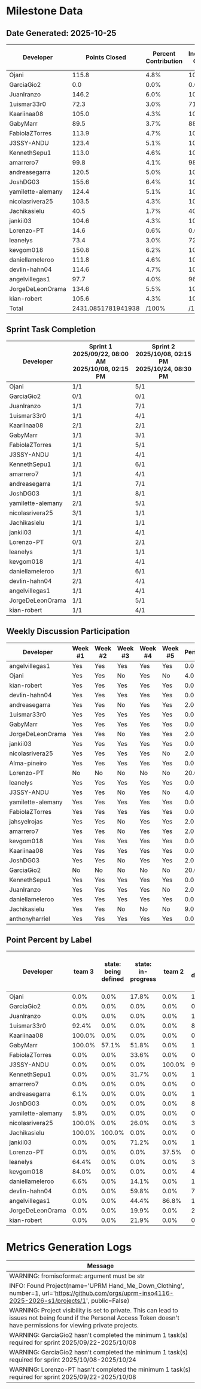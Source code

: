 # Milestone Data

## Date Generated: 2025-10-25
| Developer | Points Closed | Percent Contribution | Indivudal Grade | Milestone Grade | Lecture Topic Tasks |
| --------- | ------------- | -------------------- | --------------- | --------------- | ------------------- |
| Ojani | 115.8 | 4.8% | 100.0% | 100.0% | 2 |
| GarciaGio2 | 0.0 | 0.0% | 0.0% | 40.0% | 0 |
| JuanIranzo | 146.2 | 6.0% | 100.0% | 100.0% | 1 |
| 1uismar33r0 | 72.3 | 3.0% | 71.4% | 82.8% | 1 |
| Kaariinaa08 | 105.0 | 4.3% | 100.0% | 100.0% | 2 |
| GabyMarr | 89.5 | 3.7% | 88.4% | 93.0% | 1 |
| FabiolaZTorres | 113.9 | 4.7% | 100.0% | 100.0% | 2 |
| J3SSY-ANDU | 123.4 | 5.1% | 100.0% | 100.0% | 1 |
| KennethSepu1 | 113.0 | 4.6% | 100.0% | 100.0% | 1 |
| amarrero7 | 99.8 | 4.1% | 98.5% | 99.1% | 1 |
| andreasegarra | 120.5 | 5.0% | 100.0% | 100.0% | 1 |
| JoshDG03 | 155.6 | 6.4% | 100.0% | 100.0% | 1 |
| yamilette-alemany | 124.4 | 5.1% | 100.0% | 100.0% | 1 |
| nicolasrivera25 | 103.5 | 4.3% | 100.0% | 100.0% | 2 |
| Jachikasielu | 40.5 | 1.7% | 40.0% | 64.0% | 1 |
| jankii03 | 104.6 | 4.3% | 100.0% | 100.0% | 1 |
| Lorenzo-PT | 14.6 | 0.6% | 0.0% | 40.0% | 1 |
| leanelys | 73.4 | 3.0% | 72.4% | 83.5% | 0 |
| kevgom018 | 150.8 | 6.2% | 100.0% | 100.0% | 2 |
| daniellameleroo | 111.8 | 4.6% | 100.0% | 100.0% | 1 |
| devlin-hahn04 | 114.6 | 4.7% | 100.0% | 100.0% | 2 |
| angelvillegas1 | 97.7 | 4.0% | 96.4% | 97.8% | 1 |
| JorgeDeLeonOrama | 134.6 | 5.5% | 100.0% | 100.0% | 1 |
| kian-robert | 105.6 | 4.3% | 100.0% | 100.0% | 1 |
| Total | 2431.0851781941938 | /100% | /100% | /100% | 28 |


## Sprint Task Completion

| Developer | Sprint 1<br>2025/09/22, 08:00 AM<br>2025/10/08, 02:15 PM | Sprint 2<br>2025/10/08, 02:15 PM<br>2025/10/24, 08:30 PM |
|---|---|---|
| Ojani | 1/1 | 5/1 |
| GarciaGio2 | 0/1 | 0/1 |
| JuanIranzo | 1/1 | 7/1 |
| 1uismar33r0 | 1/1 | 4/1 |
| Kaariinaa08 | 2/1 | 2/1 |
| GabyMarr | 1/1 | 3/1 |
| FabiolaZTorres | 1/1 | 5/1 |
| J3SSY-ANDU | 1/1 | 4/1 |
| KennethSepu1 | 1/1 | 6/1 |
| amarrero7 | 1/1 | 4/1 |
| andreasegarra | 1/1 | 7/1 |
| JoshDG03 | 1/1 | 8/1 |
| yamilette-alemany | 2/1 | 5/1 |
| nicolasrivera25 | 3/1 | 1/1 |
| Jachikasielu | 1/1 | 1/1 |
| jankii03 | 1/1 | 4/1 |
| Lorenzo-PT | 0/1 | 2/1 |
| leanelys | 1/1 | 1/1 |
| kevgom018 | 1/1 | 4/1 |
| daniellameleroo | 1/1 | 6/1 |
| devlin-hahn04 | 2/1 | 4/1 |
| angelvillegas1 | 1/1 | 4/1 |
| JorgeDeLeonOrama | 1/1 | 5/1 |
| kian-robert | 1/1 | 4/1 |

## Weekly Discussion Participation

| Developer | Week #1 | Week #2 | Week #3 | Week #4 | Week #5 | Penalty |
|---|---|---|---|---|---|---|
| angelvillegas1 | Yes | Yes | Yes | Yes | Yes | 0.0 |
| Ojani | Yes | Yes | No | Yes | No | 4.0 |
| kian-robert | Yes | Yes | Yes | Yes | Yes | 0.0 |
| devlin-hahn04 | Yes | Yes | Yes | Yes | Yes | 0.0 |
| andreasegarra | Yes | Yes | No | Yes | Yes | 2.0 |
| 1uismar33r0 | Yes | Yes | Yes | Yes | Yes | 0.0 |
| GabyMarr | Yes | Yes | Yes | Yes | Yes | 0.0 |
| JorgeDeLeonOrama | Yes | Yes | No | Yes | Yes | 2.0 |
| jankii03 | Yes | Yes | Yes | Yes | Yes | 0.0 |
| nicolasrivera25 | Yes | Yes | Yes | Yes | No | 2.0 |
| Alma-pineiro | Yes | Yes | Yes | Yes | Yes | 0.0 |
| Lorenzo-PT | No | No | No | No | No | 20.0 |
| leanelys | Yes | Yes | Yes | Yes | Yes | 0.0 |
| J3SSY-ANDU | Yes | Yes | No | Yes | No | 4.0 |
| yamilette-alemany | Yes | Yes | Yes | Yes | Yes | 0.0 |
| FabiolaZTorres | Yes | Yes | Yes | Yes | Yes | 0.0 |
| jahsyelrojas | Yes | Yes | No | Yes | Yes | 2.0 |
| amarrero7 | Yes | Yes | No | Yes | Yes | 2.0 |
| kevgom018 | Yes | Yes | Yes | Yes | Yes | 0.0 |
| Kaariinaa08 | Yes | Yes | Yes | Yes | Yes | 0.0 |
| JoshDG03 | Yes | Yes | No | Yes | Yes | 2.0 |
| GarciaGio2 | No | No | No | No | No | 20.0 |
| KennethSepu1 | Yes | Yes | Yes | Yes | Yes | 0.0 |
| JuanIranzo | Yes | Yes | Yes | Yes | No | 2.0 |
| daniellameleroo | Yes | Yes | Yes | Yes | Yes | 0.0 |
| Jachikasielu | Yes | Yes | No | No | No | 9.0 |
| anthonyharriel | Yes | Yes | Yes | Yes | Yes | 0.0 |

## Point Percent by Label

| Developer | team 3 | state: being defined | state: in-progress | team 2 | task: documentation | team 4 | team 1 | state: waiting-for-team-lead | state: concluded | state: waiting-for-dev | task: lecture-topic | state: waiting-for-manager | task: development | team 5 |
|---|---|---|---|---|---|---|---|---|---|---|---|---|---|---|
| Ojani | 0.0% | 0.0% | 17.8% | 0.0% | 100.0% | 0.0% | 100.0% | 14.9% | 9.9% | 72.3% | 36.7% | 34.2% | 0.0% | 0.0% |
| GarciaGio2 | 0.0% | 0.0% | 0.0% | 0.0% | 0.0% | 0.0% | 0.0% | 0.0% | 0.0% | 0.0% | 0.0% | 0.0% | 0.0% | 0.0% |
| JuanIranzo | 0.0% | 0.0% | 0.0% | 0.0% | 100.0% | 0.0% | 100.0% | 0.0% | 0.0% | 17.2% | 17.7% | 82.8% | 0.0% | 0.0% |
| 1uismar33r0 | 92.4% | 0.0% | 0.0% | 0.0% | 82.2% | 0.0% | 0.0% | 7.6% | 51.6% | 0.0% | 7.6% | 48.4% | 10.2% | 10.2% |
| Kaariinaa08 | 100.0% | 0.0% | 0.0% | 0.0% | 0.0% | 0.0% | 0.0% | 0.0% | 66.7% | 0.0% | 33.3% | 33.3% | 66.7% | 0.0% |
| GabyMarr | 100.0% | 57.1% | 51.8% | 0.0% | 17.3% | 0.0% | 0.0% | 0.0% | 0.0% | 0.0% | 22.6% | 25.6% | 60.1% | 0.0% |
| FabiolaZTorres | 0.0% | 0.0% | 33.6% | 0.0% | 0.0% | 0.0% | 0.0% | 0.0% | 54.2% | 5.3% | 49.3% | 6.9% | 29.5% | 78.8% |
| J3SSY-ANDU | 0.0% | 0.0% | 0.0% | 100.0% | 9.2% | 0.0% | 0.0% | 9.2% | 19.9% | 9.2% | 0.0% | 80.1% | 90.8% | 0.0% |
| KennethSepu1 | 0.0% | 0.0% | 31.7% | 0.0% | 15.8% | 0.0% | 0.0% | 15.8% | 62.9% | 5.4% | 15.9% | 0.0% | 68.3% | 84.1% |
| amarrero7 | 0.0% | 0.0% | 0.0% | 0.0% | 0.0% | 94.5% | 0.0% | 74.5% | 0.0% | 0.0% | 5.5% | 100.0% | 94.5% | 0.0% |
| andreasegarra | 6.1% | 0.0% | 0.0% | 0.0% | 12.4% | 0.0% | 0.0% | 18.9% | 54.1% | 5.1% | 18.9% | 40.9% | 68.7% | 100.0% |
| JoshDG03 | 0.0% | 0.0% | 0.0% | 0.0% | 84.5% | 0.0% | 84.5% | 0.0% | 15.5% | 8.3% | 0.0% | 76.2% | 0.0% | 0.0% |
| yamilette-alemany | 5.9% | 0.0% | 0.0% | 0.0% | 0.0% | 0.0% | 0.0% | 12.6% | 54.3% | 4.9% | 12.1% | 12.6% | 59.8% | 100.0% |
| nicolasrivera25 | 100.0% | 0.0% | 26.0% | 0.0% | 38.4% | 0.0% | 0.0% | 0.0% | 74.0% | 0.0% | 29.0% | 0.0% | 32.6% | 0.0% |
| Jachikasielu | 100.0% | 100.0% | 0.0% | 0.0% | 0.0% | 0.0% | 0.0% | 0.0% | 0.0% | 0.0% | 57.5% | 0.0% | 0.0% | 0.0% |
| jankii03 | 0.0% | 0.0% | 71.2% | 0.0% | 19.9% | 100.0% | 0.0% | 0.0% | 0.0% | 0.0% | 8.5% | 19.9% | 71.5% | 0.0% |
| Lorenzo-PT | 0.0% | 0.0% | 0.0% | 37.5% | 0.0% | 0.0% | 0.0% | 0.0% | 0.0% | 100.0% | 62.5% | 0.0% | 0.0% | 0.0% |
| leanelys | 64.4% | 0.0% | 0.0% | 0.0% | 35.6% | 0.0% | 35.6% | 35.6% | 0.0% | 0.0% | 0.0% | 100.0% | 64.4% | 0.0% |
| kevgom018 | 84.0% | 0.0% | 0.0% | 0.0% | 42.8% | 0.0% | 0.0% | 0.0% | 57.2% | 0.0% | 42.8% | 42.8% | 84.0% | 0.0% |
| daniellameleroo | 6.6% | 0.0% | 14.1% | 0.0% | 13.3% | 0.0% | 0.0% | 52.2% | 55.6% | 5.4% | 24.8% | 38.9% | 61.8% | 75.2% |
| devlin-hahn04 | 0.0% | 0.0% | 59.8% | 0.0% | 7.6% | 100.0% | 0.0% | 0.0% | 27.2% | 0.0% | 27.2% | 72.8% | 72.8% | 0.0% |
| angelvillegas1 | 0.0% | 0.0% | 44.4% | 86.8% | 13.2% | 0.0% | 13.2% | 0.0% | 0.0% | 13.2% | 19.5% | 22.9% | 44.4% | 0.0% |
| JorgeDeLeonOrama | 0.0% | 0.0% | 19.9% | 0.0% | 22.3% | 82.1% | 0.0% | 0.0% | 37.9% | 0.0% | 10.0% | 62.1% | 49.8% | 0.0% |
| kian-robert | 0.0% | 0.0% | 21.9% | 0.0% | 0.0% | 69.4% | 0.0% | 8.6% | 21.9% | 0.0% | 8.6% | 69.4% | 21.9% | 0.0% |
# Metrics Generation Logs

| Message |
| ------- |
| WARNING: fromisoformat: argument must be str |
| INFO: Found Project(name='UPRM Hand_Me_Down_Clothing', number=1, url='https://github.com/orgs/uprm-inso4116-2025-2026-s1/projects/1', public=False) |
| WARNING: Project visibility is set to private. This can lead to issues not being found if the Personal Access Token doesn't have permissions for viewing private projects. |
| WARNING: GarciaGio2 hasn't completed the minimum 1 task(s) required for sprint 2025/09/22-2025/10/08 |
| WARNING: GarciaGio2 hasn't completed the minimum 1 task(s) required for sprint 2025/10/08-2025/10/24 |
| WARNING: Lorenzo-PT hasn't completed the minimum 1 task(s) required for sprint 2025/09/22-2025/10/08 |
